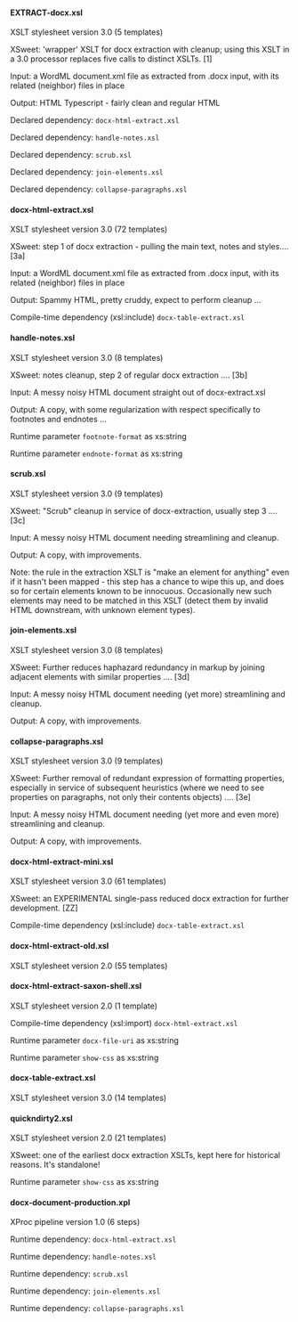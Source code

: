 

#### EXTRACT-docx.xsl

XSLT stylesheet version 3.0 (5 templates)

XSweet: 'wrapper' XSLT for docx extraction with cleanup; using this XSLT in a 3.0 processor replaces five calls to distinct XSLTs. [1]

Input: a WordML document.xml file as extracted from .docx input, with its related (neighbor) files in place

Output: HTML Typescript - fairly clean and regular HTML

Declared dependency: `docx-html-extract.xsl`

Declared dependency: `handle-notes.xsl`

Declared dependency: `scrub.xsl`

Declared dependency: `join-elements.xsl`

Declared dependency: `collapse-paragraphs.xsl`

#### docx-html-extract.xsl

XSLT stylesheet version 3.0 (72 templates)

XSweet: step 1 of docx extraction - pulling the main text, notes and styles.... [3a]

Input: a WordML document.xml file as extracted from .docx input, with its related (neighbor) files in place

Output: Spammy HTML, pretty cruddy, expect to perform cleanup ...

Compile-time dependency (xsl:include) `docx-table-extract.xsl`

#### handle-notes.xsl

XSLT stylesheet version 3.0 (8 templates)

XSweet: notes cleanup, step 2 of regular docx extraction .... [3b]

Input: A messy noisy HTML document straight out of docx-extract.xsl

Output: A copy, with some regularization with respect specifically to footnotes and endnotes ...

Runtime parameter ``footnote-format`` as xs:string

Runtime parameter ``endnote-format`` as xs:string

#### scrub.xsl

XSLT stylesheet version 3.0 (9 templates)

XSweet: "Scrub" cleanup in service of docx-extraction, usually step 3 .... [3c]

Input: A messy noisy HTML document needing streamlining and cleanup.

Output: A copy, with improvements.

Note: the rule in the extraction XSLT is "make an element for anything" even if it hasn't been mapped - this step has a chance to wipe this up, and does so for certain elements known to be innocuous. Occasionally new such elements may need to be matched in this XSLT (detect them by invalid HTML downstream, with unknown element types).

#### join-elements.xsl

XSLT stylesheet version 3.0 (8 templates)

XSweet: Further reduces haphazard redundancy in markup by joining adjacent elements with similar properties .... [3d]

Input: A messy noisy HTML document needing (yet more) streamlining and cleanup.

Output: A copy, with improvements.

#### collapse-paragraphs.xsl

XSLT stylesheet version 3.0 (9 templates)

XSweet: Further removal of redundant expression of formatting properties, especially in service of subsequent heuristics (where we need to see properties on paragraphs, not only their contents objects) .... [3e]

Input: A messy noisy HTML document needing (yet more and even more) streamlining and cleanup.

Output: A copy, with improvements.

#### docx-html-extract-mini.xsl

XSLT stylesheet version 3.0 (61 templates)

XSweet: an EXPERIMENTAL single-pass reduced docx extraction for further development. [ZZ]

Compile-time dependency (xsl:include) `docx-table-extract.xsl`

#### docx-html-extract-old.xsl

XSLT stylesheet version 2.0 (55 templates)

#### docx-html-extract-saxon-shell.xsl

XSLT stylesheet version 2.0 (1 template)

Compile-time dependency (xsl:import) `docx-html-extract.xsl`

Runtime parameter ``docx-file-uri`` as xs:string

Runtime parameter ``show-css`` as xs:string

#### docx-table-extract.xsl

XSLT stylesheet version 3.0 (14 templates)

#### quickndirty2.xsl

XSLT stylesheet version 2.0 (21 templates)

XSweet: one of the earliest docx extraction XSLTs, kept here for historical reasons. It's standalone!

Runtime parameter ``show-css`` as xs:string

#### docx-document-production.xpl

XProc pipeline version 1.0 (6 steps)

Runtime dependency: `docx-html-extract.xsl`

Runtime dependency: `handle-notes.xsl`

Runtime dependency: `scrub.xsl`

Runtime dependency: `join-elements.xsl`

Runtime dependency: `collapse-paragraphs.xsl`